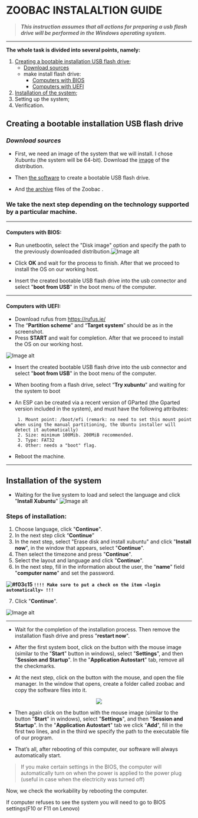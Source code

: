 # ZOOBAC INSTALALTION GUIDE

> ***This instruction assumes that all actions for preparing a usb flash drive will be performed in the
Windows operating system.***
____

**The whole task is divided into several points, namely:**

1. [Creating a bootable installation USB flash drive](#creating-a-bootable-installation-usb-flash-drive);
      - [Download sources](#download-sources)
      - make install flash drive:
          - [Computers with BIOS](#computers-with-bios)
          - [Computers with UEFI](#computers-with-uefi)
2. [Installation of the system](#installation-of-the-system);
3. Setting up the system;
4. Verification.

## Creating a bootable installation USB flash drive

### *Download sources*

- First, we need an image of the system that we will install. I chose Xubuntu (the system will be 64-bit). Download the [image](https://www.mirrorservice.org/sites/cdimage.ubuntu.com/cdimage/xubuntu/releases/20.04/release/xubuntu-20.04.2-desktop-amd64.iso) of the distribution.

- Then [the software](https://github.com/unetbootin/unetbootin/releases/download/647/unetbootin-windows-647.exe) to create a bootable USB flash drive.
- And [the archive](https://github.com/GetCider/zoobac_documentation/blob/master/src/Linux.zip) files of the Zoobac .


### **We take the next step depending on the technology supported by a particular machine.**
___

#### **Computers with BIOS:**

- Run unetbootin, select the "Disk image" option and specify the path to the previously downloaded distribution.![Image alt](https://github.com/GetCider/zoobac_documentation/raw/master/imgs/old_pc_1.jpg)

- Click **OK** and wait for the process to finish. After that we proceed to install the OS on our working host.

- Insert the created bootable USB flash drive into the usb connector and select "**boot from USB**" in the boot menu of the computer.

____

#### **Computers with UEFI:**

- Download rufus from https://rufus.ie/
- The “**Partition scheme**” and “**Target system**” should be as in the screenshot.
- Press **START** and wait for completion. After that we proceed to install the OS on our working host.

![Image alt](https://github.com/GetCider/zoobac_documentation/raw/master/imgs/new_pc_1.jpg)

- Insert the created bootable USB flash drive into the usb connector and select "**boot from USB**" in the boot menu of the computer.

- When booting from a flash drive, select “**Try xubuntu**” and waiting for the system to boot
  

- An ESP can be created via a recent version of GParted (the Gparted version included in the system), and must have the following attributes:
  
       1. Mount point: /boot/efi (remark: no need to set this mount point when using the manual partitioning, the Ubuntu installer will detect it automatically)
       2. Size: minimum 100Mib. 200MiB recommended.
       3. Type: FAT32
       4. Other: needs a "boot" flag.

- Reboot the machine.

____

## Installation of the system

- Waiting for the live system to load and select the language and click "**Install Xubuntu**"
  ![Image alt](https://github.com/GetCider/zoobac_documentation/raw/master/imgs/installation1.png)

### Steps of installation: 

1. Choose language, click "**Continue**".
2. In the next stеp click “**Continue**”
3. In the next step, select "Erase disk and install xubuntu" and click "**Install now**", in the window that appears, select "**Continue**".
4. Then select the timezone and press "**Continue**".
5. Select the layout and language and click "**Continue**".
6. In the next step, fill in the information about the user, the "**name**" field "**computer name**" and set the password.

**![#f03c15](https://via.placeholder.com/15/f03c15/000000?text=+) `!!!! Make sure to put a check on the item «login automatically» !!!`**

 7.  Click "**Continue**".
   
![Image alt](https://github.com/GetCider/zoobac_documentation/raw/master/imgs/installation2.png)

____

- Wait for the completion of the installation process. Then remove the installation flash drive and press "**restart now**".

- After the first system boot, click on the button with the mouse image (similar to the "**Start**" button in windows), select "**Settings**", and then "**Session and Startup**". In the "**Application Autostart**" tab, remove all the checkmarks.

- At the next step, click on the button with the mouse, and open the file manager. In the window that opens, create a folder called zoobac and copy the software files into it.
<p align="center"> 
<img src="https://github.com/GetCider/zoobac_documentation/raw/master/imgs/installation3.png" />
 </p>

- Then again click on the button with the mouse image (similar to the button "**Start**" in windows), select "**Settings**", and then "**Session and Startup**". In the "**Application Autostart**" tab we click "**Add**", fill in the first two lines, and in the third we specify the path to the executable file of our program.

- That’s all, after rebooting of this computer, our software will always automatically start.

>If you make certain settings in the BIOS, the computer will automatically turn on when the power is applied to the power plug (useful in case when the electricity was turned off)

Now, we check the workability by rebooting the computer.

If computer refuses to see the system you will need to go to BIOS settings(F10 or F11 on Lenovo)
